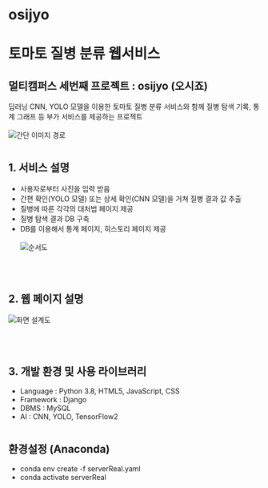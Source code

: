 # osijyo
# 토마토 질병 분류 웹서비스

## 멀티캠퍼스 세번째 프로젝트 : osijyo (오시죠)

딥러닝 CNN, YOLO 모델을 이용한 토마토 질병 분류 서비스와 함께 질병 탐색 기록, 통계 그래프 등 부가 서비스를 제공하는 프로젝트
<br></br>
![간단 이미지 경로](https://user-images.githubusercontent.com/110808089/207804448-efd52709-e3db-416c-bbf6-f2d8c304305c.png)

#

## 1. 서비스 설명

- 사용자로부터 사진을 입력 받음
- 간편 확인(YOLO 모델) 또는 상세 확인(CNN 모델)을 거쳐 질병 결과 값 추출
- 질병에 따른 각각의 대처법 페이지 제공
- 질병 탐색 결과 DB 구축
- DB를 이용해서 통계 페이지, 히스토리 페이지 제공
  <br></br>
  ![순서도](https://user-images.githubusercontent.com/110808089/207804707-4822b0c3-7779-453b-ad19-44e960352a6f.png)

<br></br>

## 2. 웹 페이지 설명

![화면 설계도](https://user-images.githubusercontent.com/110808089/207804670-de21a62c-9596-43c9-90d4-f75d49aac127.png)

<br></br>

## 3. 개발 환경 및 사용 라이브러리

- Language : Python 3.8, HTML5, JavaScript, CSS
- Framework : Django
- DBMS : MySQL
- AI : CNN, YOLO, TensorFlow2

#

## 환경설정 (Anaconda)

- conda env create -f serverReal.yaml
- conda activate serverReal
